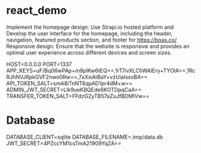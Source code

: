 # react_demo
Implement the homepage design: Use Strapi.io hosted platform and Develop the user interface for the homepage, including the header, navigation, featured products section, and footer for https://boas.co/ 
Responsive design: Ensure that the website is responsive and provides an optimal user experience across different devices and screen sizes.



HOST=0.0.0.0
PORT=1337
APP_KEYS=uF/Bq06wPAp+m9plKw6tEQ==,1rT7ivXLChWAIEry+TYOlA==,1RcRJhNVJ6pkGVF2nwo0Rw==,7xXxiAiBaY+vzUiaIssvBA==
API_TOKEN_SALT=smA8iTnNT6qpAD1pr4dM+w==
ADMIN_JWT_SECRET=Llk9ueKBQEde6KOTDpqCaA==
TRANSFER_TOKEN_SALT=FFdzG2yTB57aZuJfBDMIVw==
# Database
DATABASE_CLIENT=sqlite
DATABASE_FILENAME=.tmp/data.db
JWT_SECRET=4PZccYM1csTmA21909YqZA==
